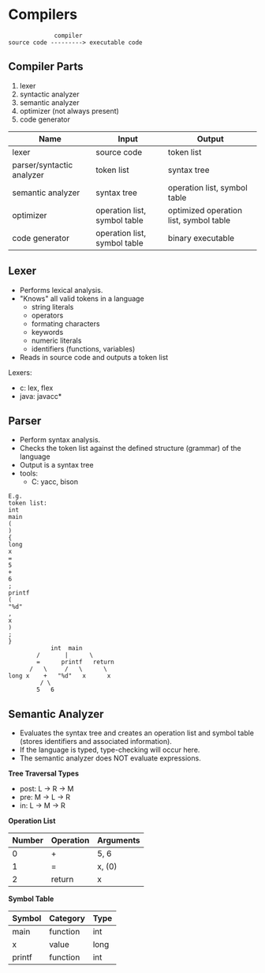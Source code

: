 # Compilers

```
             compiler
source code ---------> executable code
```

## Compiler Parts

1. lexer
2. syntactic analyzer
3. semantic analyzer
4. optimizer (not always present)
5. code generator

| Name                      | Input                        | Output                                 |
| ------------------------- | ---------------------------- | -------------------------------------- |
| lexer                     | source code                  | token list                             |
| parser/syntactic analyzer | token list                   | syntax tree                            |
| semantic analyzer         | syntax tree                  | operation list, symbol table           |
| optimizer                 | operation list, symbol table | optimized operation list, symbol table |
| code generator            | operation list, symbol table | binary executable                      |

## Lexer

* Performs lexical analysis.
* "Knows" all valid tokens in a language
    * string literals
    * operators
    * formating characters
    * keywords
    * numeric literals
    * identifiers (functions, variables)
* Reads in source code and outputs a token list

Lexers:

* c: lex, flex
* java: javacc*

## Parser

* Perform syntax analysis.
* Checks the token list against the defined structure (grammar)
  of the language
* Output is a syntax tree
* tools:
    * C: yacc, bison

```
E.g.
token list:
int
main
(
)
{
long
x
=
5
+
6
;
printf
(
"%d"
,
x
)
;
}
            int  main
        /       |      \
        =      printf   return
      /   \     /   \      \
long x    +   "%d"   x      x
         / \
        5   6
```

## Semantic Analyzer

* Evaluates the syntax tree and creates an operation list and
  symbol table (stores identifiers and associated information).
* If the language is typed, type-checking will occur here.
* The semantic analyzer does NOT evaluate expressions.

**Tree Traversal Types**

* post: L -> R -> M
* pre: M -> L -> R
* in: L -> M -> R

**Operation List**

| Number | Operation | Arguments |
| ------ | --------- | --------- |
| 0      | +         | 5, 6      |
| 1      | =         | x, (0)    |
| 2      | return    | x         |

**Symbol Table**

| Symbol | Category | Type |
| ------ | -------- | ---- |
| main   | function | int  |
| x      | value    | long |
| printf | function | int  |
